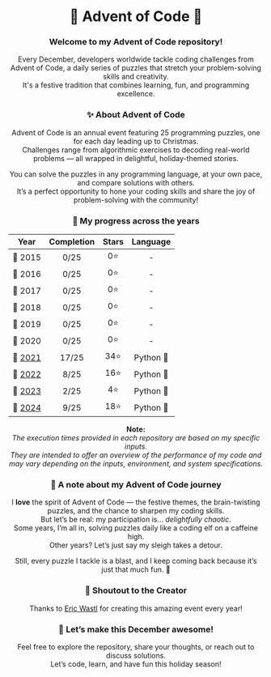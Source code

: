 <div align="center">

# 🎄 Advent of Code 🎄

### Welcome to my Advent of Code repository!

Every December, developers worldwide tackle coding challenges from Advent of Code,
a daily series of puzzles that stretch your problem-solving skills and creativity.<br>
It's a festive tradition that combines learning, fun, and programming excellence.

### ✨ About Advent of Code

Advent of Code is an annual event featuring 25 programming puzzles, one for each day leading up to Christmas.<br>
Challenges range from algorithmic exercises to decoding real-world problems — all wrapped in delightful,
holiday-themed stories.

You can solve the puzzles in any programming language, at your own pace, and compare solutions with others.<br>
It’s a perfect opportunity to hone your coding skills and share the joy of problem-solving with the community!

### 🌟 My progress across the years

|      Year       | Completion | Stars | Language  |
|:---------------:|:----------:|:-----:|:---------:|
|     🎅 2015     |    0/25    |  0⭐   |     -     |
|     🎅 2016     |    0/25    |  0⭐   |     -     |
|     🎅 2017     |    0/25    |  0⭐   |     -     |
|     🎅 2018     |    0/25    |  0⭐   |     -     |
|     🎅 2019     |    0/25    |  0⭐   |     -     |
|     🎅 2020     |    0/25    |  0⭐   |     -     |
| 🎅 [2021](2021) |   17/25    |  34⭐  | Python 🐍 |
| 🎅 [2022](2022) |    8/25    |  16⭐  | Python 🐍 |
| 🎅 [2023](2023) |    2/25    |  4⭐   | Python 🐍 |
| 🎅 [2024](2024) |    9/25    |  18⭐  | Python 🐍 |

**Note:**<br>
*The execution times provided in each repository are based on my specific inputs.<br>
They are intended to offer an overview of the performance of my code and may vary depending on the inputs,
environment, and system specifications.*

### 🌟 A note about my Advent of Code journey

I **love** the spirit of Advent of Code — the festive themes, the brain-twisting puzzles,
and the chance to sharpen my coding skills.<br>
But let’s be real: my participation is... *delightfully chaotic*.<br>
Some years, I’m all in, solving puzzles daily like a coding elf on a caffeine high.<br>
Other years? Let’s just say my sleigh takes a detour.

Still, every puzzle I tackle is a blast, and I keep coming back because it’s just that much fun. 🎄

### 📣 Shoutout to the Creator

Thanks to [Eric Wastl](https://was.tl) for creating this amazing event every year!

### 🌟 Let’s make this December awesome!

Feel free to explore the repository, share your thoughts, or reach out to discuss solutions.<br>
Let’s code, learn, and have fun this holiday season!

</div>